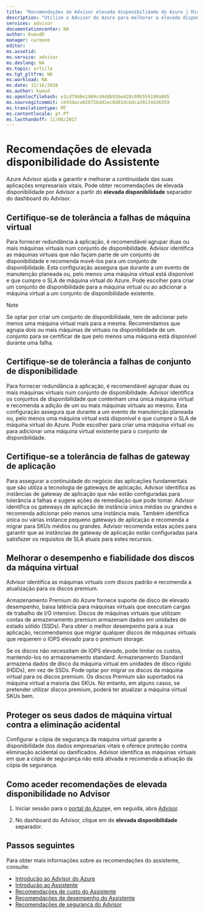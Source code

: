```yaml
---
title: "Recomendações do Advisor elevada disponibilidade do Azure | Microsoft Docs"
description: "Utilize o Advisor do Azure para melhorar a elevada disponibilidade das implementações do Azure."
services: advisor
documentationcenter: NA
author: KumudD
manager: carmonm
editor: 
ms.assetid: 
ms.service: advisor
ms.devlang: NA
ms.topic: article
ms.tgt_pltfrm: NA
ms.workload: NA
ms.date: 11/16/2016
ms.author: kumud
ms.openlocfilehash: e1cd7948e1969cd4ddb926e428c09b559190a805
ms.sourcegitcommit: ce934aca02072bdd2ec8d01dcbdca39134436359
ms.translationtype: MT
ms.contentlocale: pt-PT
ms.lasthandoff: 11/08/2017
---
```

# <a name="advisor-high-availability-recommendations"></a>Recomendações de elevada disponibilidade do Assistente

Azure Advisor ajuda a garantir e melhorar a continuidade das suas aplicações empresariais vitais. Pode obter recomendações de elevada disponibilidade por Advisor a partir do **elevada disponibilidade** separador do dashboard do Advisor.

## <a name="ensure-virtual-machine-fault-tolerance"></a>Certifique-se de tolerância a falhas de máquina virtual

Para fornecer redundância à aplicação, é recomendável agrupar duas ou mais máquinas virtuais num conjunto de disponibilidade. Advisor identifica as máquinas virtuais que não façam parte de um conjunto de disponibilidade e recomenda movê-los para um conjunto de disponibilidade. Esta configuração assegura que durante a um evento de manutenção planeada ou, pelo menos uma máquina virtual está disponível e que cumpre o SLA de máquina virtual do Azure. Pode escolher para criar um conjunto de disponibilidade para a máquina virtual ou ao adicionar a máquina virtual a um conjunto de disponibilidade existente.

> [!NOTE]
> Se optar por criar um conjunto de disponibilidade, tem de adicionar pelo menos uma máquina virtual mais para a mesma. Recomendamos que agrupa dois ou mais máquinas de virtuais na disponibilidade de um conjunto para se certificar de que pelo menos uma máquina está disponível durante uma falha.

## <a name="ensure-availability-set-fault-tolerance"></a>Certifique-se de tolerância a falhas de conjunto de disponibilidade 

Para fornecer redundância à aplicação, é recomendável agrupar duas ou mais máquinas virtuais num conjunto de disponibilidade. Advisor identifica os conjuntos de disponibilidade que contenham uma única máquina virtual e recomenda a adição de um ou mais máquinas virtuais ao mesmo. Esta configuração assegura que durante a um evento de manutenção planeada ou, pelo menos uma máquina virtual está disponível e que cumpre o SLA de máquina virtual do Azure. Pode escolher para criar uma máquina virtual ou para adicionar uma máquina virtual existente para o conjunto de disponibilidade.  

## <a name="ensure-application-gateway-fault-tolerance"></a>Certifique-se a tolerância de falhas de gateway de aplicação
Para assegurar a continuidade do negócio das aplicações fundamentais que são utiliza a tecnologia de gateways de aplicação, Advisor identifica as instâncias de gateway de aplicação que não estão configuradas para tolerância a falhas e sugere ações de remediação que pode tomar. Advisor identifica os gateways de aplicação de instância única médias ou grandes e recomenda adicionar pelo menos uma instância mais. Também identifica única ou várias instance pequeno gateways de aplicação e recomenda a migrar para SKUs médios ou grandes. Advisor recomenda estas ações para garantir que as instâncias de gateway de aplicação estão configuradas para satisfazer os requisitos de SLA atuais para estes recursos.

## <a name="improve-the-performance-and-reliability-of-virtual-machine-disks"></a>Melhorar o desempenho e fiabilidade dos discos da máquina virtual

Advisor identifica as máquinas virtuais com discos padrão e recomenda a atualização para os discos premium.
 
Armazenamento Premium do Azure fornece suporte de disco de elevado desempenho, baixa latência para máquinas virtuais que executam cargas de trabalho de I/O intensivo. Discos de máquinas virtuais que utilizam contas de armazenamento premium armazenam dados em unidades de estado sólido (SSDs). Para obter o melhor desempenho para a sua aplicação, recomendamos que migrar qualquer discos de máquinas virtuais que requerem o IOPS elevado para o premium storage. 

Se os discos não necessitam de IOPS elevado, pode limitar os custos, mantendo-los no armazenamento standard. Armazenamento Standard armazena dados de disco da máquina virtual em unidades de disco rígido (HDDs), em vez de SSDs. Pode optar por migrar os discos da máquina virtual para os discos premium. Os discos Premium são suportados na máquina virtual a maioria das SKUs. No entanto, em alguns casos, se pretender utilizar discos premium, poderá ter atualizar a máquina virtual SKUs bem.

## <a name="protect-your-virtual-machine-data-from-accidental-deletion"></a>Proteger os seus dados de máquina virtual contra a eliminação acidental
Configurar a cópia de segurança da máquina virtual garante a disponibilidade dos dados empresariais vitais e oferece proteção contra eliminação acidental ou danificados.  Advisor identifica as máquinas virtuais em que a cópia de segurança não está ativada e recomenda a ativação da cópia de segurança. 

## <a name="how-to-access-high-availability-recommendations-in-advisor"></a>Como aceder recomendações de elevada disponibilidade no Advisor

1. Iniciar sessão para o [portal do Azure](https://portal.azure.com)e, em seguida, abra [Advisor](https://aka.ms/azureadvisordashboard).

2.  No dashboard do Advisor, clique em de **elevada disponibilidade** separador.

## <a name="next-steps"></a>Passos seguintes

Para obter mais informações sobre as recomendações do assistente, consulte:
* [Introdução ao Advisor do Azure](advisor-overview.md)
* [Introdução ao Assistente](advisor-get-started.md)
* [Recomendações de custo do Assistente](advisor-performance-recommendations.md)
* [Recomendações de desempenho do Assistente](advisor-performance-recommendations.md)
* [Recomendações de segurança do Advisor](advisor-security-recommendations.md)

